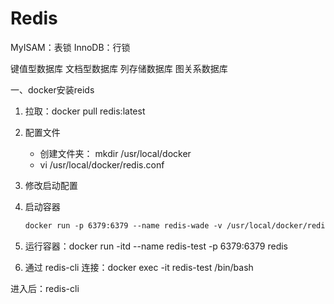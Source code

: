 # Redis

MyISAM：表锁
InnoDB：行锁

键值型数据库
文档型数据库
列存储数据库
图关系数据库


一、docker安装reids
1. 拉取：docker pull redis:latest

2. 配置文件

   * 创建文件夹： mkdir /usr/local/docker 
   *  vi /usr/local/docker/redis.conf 

3. 修改启动配置

4. 启动容器

   ``` dockerfile
   docker run -p 6379:6379 --name redis-wade -v /usr/local/docker/redis.conf:/etc/redis/redis.conf -v /usr/local/docker/data:/data -d redis redis-server /etc/redis/redis.conf --appendonly yes
   ```

   




2. 运行容器：docker run -itd --name redis-test -p 6379:6379 redis

3.  通过 redis-cli 连接：docker exec -it redis-test /bin/bash

   进入后：redis-cli

